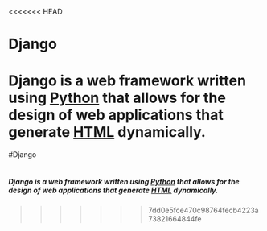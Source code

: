 <<<<<<< HEAD
# Django
 Django is a web framework written using [Python](/wiki/Python) that allows for the design of web applications that generate [HTML](/wiki/HTML) dynamically.
=======
#Django  
<br>
##### Django is a web framework written using [Python](/wiki/Python) that allows for the design of web applications that generate [HTML](/wiki/HTML) dynamically.
>>>>>>> 7dd0e5fce470c98764fecb4223a73821664844fe
